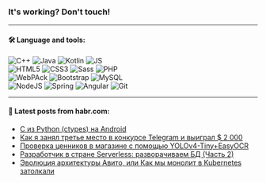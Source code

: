 ### It's working? Don't touch!

---

#### 🛠️ Language and tools:

![C++](https://img.shields.io/badge/C++-informational?logo=c%2B%2B&style=flat&logoColor=white&color=9C033A)
![Java](https://img.shields.io/badge/Java-informational?logo=java&style=flat&logoColor=white&color=007396)
![Kotlin](https://img.shields.io/badge/Kotlin-informational?logo=Kotlin&style=flat&logoColor=white&color=0095D5)
![JS](https://img.shields.io/badge/JS-informational?logo=javaScript&style=flat&logoColor=black&color=F7Df1E) <br>
![HTML5](https://img.shields.io/badge/HTML5-informational?logo=html5&style=flat&logoColor=white&color=E34F26)
![CSS3](https://img.shields.io/badge/CSS3-informational?logo=css3&style=flat&logoColor=white&color=157286)
![Sass](https://img.shields.io/badge/Saas-informational?logo=sass&style=flat&logoColor=white&color=hotpink)
![PHP](https://img.shields.io/badge/PHP-informational?logo=php&style=flat&logoColor=white&color=777BB4) <br>
![WebPAck](https://img.shields.io/badge/WebPack-informational?logo=webPack&style=flat&logoColor=white&color=FF6F00)
![Bootstrap](https://img.shields.io/badge/Bootstrap-informational?logo=Bootstrap&style=flat&logoColor=white&color=7952B3)
![MySQL](https://img.shields.io/badge/MySQL-informational?logo=MySQL&style=flat&logoColor=white&color=00f) <br>
![NodeJS](https://img.shields.io/badge/NodeJS-informational?logo=node.js&style=flat&logoColor=white&color=43853D)
![Spring](https://img.shields.io/badge/Spring-informational?logo=Spring&style=flat&logoColor=white&color=0A9EDC)
![Angular](https://img.shields.io/badge/Vue-informational?logo=vue.js&style=flat&logoColor=white&color=red)
![Git](https://img.shields.io/badge/Git-informational?logo=git&style=flat&logoColor=white&color=darkorange)

___

#### 💬 Latest posts from habr.com:

<!-- BLOG-POST-LIST:START -->
- [C из Python &lpar;ctypes&rpar; на Android](https://habr.com/ru/post/656453/?utm_source=habrahabr&utm_medium=rss&utm_campaign=656453)
- [Как я занял третье место в конкурсе Telegram и выиграл $ 2 000](https://habr.com/ru/post/657067/?utm_source=habrahabr&utm_medium=rss&utm_campaign=657067)
- [Проверка ценников в магазине с помощью YOLOv4-Tiny+EasyOCR](https://habr.com/ru/post/657031/?utm_source=habrahabr&utm_medium=rss&utm_campaign=657031)
- [Разработчик в стране Serverless: разворачиваем БД &lpar;Часть 2&rpar;](https://habr.com/ru/post/656695/?utm_source=habrahabr&utm_medium=rss&utm_campaign=656695)
- [Эволюция архитектуры Авито, или Как мы монолит в Kubernetes затолкали](https://habr.com/ru/post/650593/?utm_source=habrahabr&utm_medium=rss&utm_campaign=650593)
<!-- BLOG-POST-LIST:END -->
